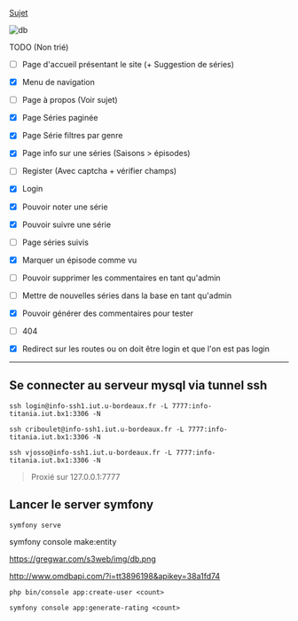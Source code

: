 [Sujet](https://gregwar.com/s3web/project.html#title.1)

![db](https://gregwar.com/s3web/img/db.png)

TODO (Non trié)

- [ ] Page d'accueil présentant le site (+ Suggestion de séries)
- [x] Menu de navigation
- [ ] Page à propos (Voir sujet)
- [x] Page Séries paginée
- [x] Page Série filtres par genre
- [x] Page info sur une séries (Saisons > épisodes)
- [ ] Register (Avec captcha + vérifier champs)
- [x] Login
- [x] Pouvoir noter une série
- [x] Pouvoir suivre une série
- [ ] Page séries suivis
- [x] Marquer un épisode comme vu
- [ ] Pouvoir supprimer les commentaires en tant qu'admin
- [ ] Mettre de nouvelles séries dans la base en tant qu'admin
- [x] Pouvoir générer des commentaires pour tester
- [ ] 404
- [x] Redirect sur les routes ou on doit être login et que l'on est pas login


***

## Se connecter au serveur mysql via tunnel ssh

```
ssh login@info-ssh1.iut.u-bordeaux.fr -L 7777:info-titania.iut.bx1:3306 -N
```
```
ssh criboulet@info-ssh1.iut.u-bordeaux.fr -L 7777:info-titania.iut.bx1:3306 -N
```
```
ssh vjosso@info-ssh1.iut.u-bordeaux.fr -L 7777:info-titania.iut.bx1:3306 -N
```

> Proxié sur 127.0.0.1:7777

## Lancer le server symfony

```
symfony serve
```

symfony console make:entity

https://gregwar.com/s3web/img/db.png

http://www.omdbapi.com/?i=tt3896198&apikey=38a1fd74

```
php bin/console app:create-user <count>
```

```
symfony console app:generate-rating <count>
```